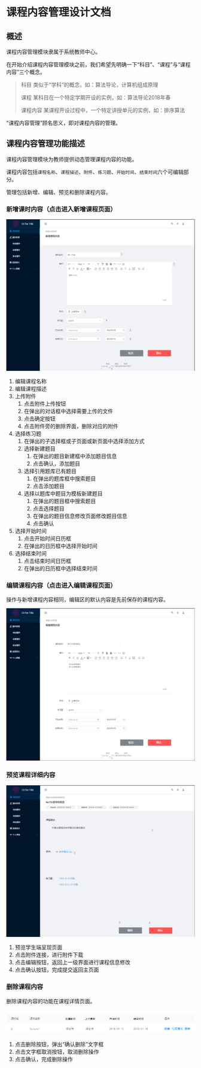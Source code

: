 # 课程内容管理设计文档

## 概述

课程内容管理模块隶属于系统教师中心。

在开始介绍课程内容管理模块之前，我们希望先明确一下“科目”、“课程”与“课程内容”三个概念。

> 科目
> 类似于“学科”的概念，如：算法导论，计算机组成原理
> 
> 课程
> 某科目在一个特定学期开设的实例，如：算法导论2018年春
> 
> 课程内容
> 某课程开设过程中，一个特定讲授单元的实例，如：排序算法

“课程内容管理”顾名思义，即对课程内容的管理。

## 课程内容管理功能描述

课程内容管理模块为教师提供动态管理课程内容的功能。

课程内容包括`课程名称`、`课程描述`、`附件`、`练习题`、`开始时间`、`结束时间`六个可编辑部分。

管理包括新增、编辑、预览和删除课程内容。

### 新增课时内容（点击进入新增课程页面）

![1554629303005](pic/1.png)

1. 编辑课程名称
2. 编辑课程描述
3. 上传附件
   1. 点击附件上传按钮
   2. 在弹出的对话框中选择需要上传的文件
   3. 点击确定按钮
   4. 点击附件旁的删除界面，删除对应的附件
4. 选择练习题
   1. 在弹出的子选择框或子页面或新页面中选择添加方式
   2. 选择新建题目
      1. 在弹出的题目新建框中添加题目信息
      2. 点击确认，添加题目
   3. 选择引用题库已有题目
      1. 在弹出的题库框中搜索题目
      2. 点击添加题目
   4. 选择以题库中题目为模板新建题目
      1. 在弹出的题目框中搜索题目
      2. 点击选择题目
      3. 在弹出的题目信息修改页面修改题目信息
      4. 点击确认
5. 选择开始时间
   1. 点击开始时间日历框
   2. 在弹出的日历框中选择开始时间
6. 选择结束时间
   1. 点击结束时间日历框
   2. 在弹出的日历框中选择结束时间

### 编辑课程内容（点击进入编辑课程页面）

操作与新增课程内容相同，编辑区的默认内容是先前保存的课程内容。

![1554629332573](pic/2.png)

### 预览课程详细内容

![1554629472236](pic/3.png)

1. 预览学生端呈现页面
2. 点击附件连接，进行附件下载
3. 点击编辑按钮，返回上一级界面进行课程信息修改
4. 点击确认按钮，完成提交返回主页面

### 删除课程内容

删除课程内容的功能在课程详情页面。

![1554629507036](pic/4.png)

1. 点击删除按钮，弹出“确认删除”文字框
2. 点击文字框取消按钮，取消删除操作
3. 点击确认，完成删除操作

